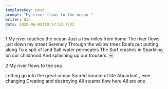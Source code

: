 ```yaml
---
templateKey: post
prompt: "My river flows to the ocean "
writer: Dan
date: 2020-06-05T10:57:53.723Z
---
```

 1 My river reaches the ocean  Just a few miles from home 
The river flows just down my street 
 Serenely Through the willow trees 
Boats put putting along 
To a spit of land 
Salt water permeates 
The Surf crashes in 
Sparkling on our childhood
And splashing up our trousers. ￼

2 My river flows to the sea 

Letting go into the great ocean 
Sacred source of life 
Abundant , ever changing 
Creating and destroying 
All steams flow here 
All are one